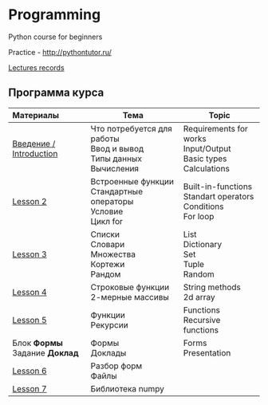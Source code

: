 # Programming
Python course for beginners

Practice - http://pythontutor.ru/

[Lectures records](https://disk.yandex.ru/d/-Ks8dCs_sTsGkw)

<h2>Программа курса</h2>
<table class="table table-bordered table-fixed"><thead><tr><th style="text-align: left;">Материалы</th><th>Тема</th><th>Topic</th></tr></thead><tbody><tr><td style="text-align: left;"><a href="https://colab.research.google.com/drive/1Y_rmBpWFvF7QCRzSm3tCkDBklJnFOfIw?usp=sharing" rel="nofollow">Введение / Introduction</a></td><td>Что потребуется для работы<br>Ввод и вывод<br>Типы данных<br>Вычисления</td><td>Requirements for works<br>Input/Output<br>Basic types<br>Calculations</td></tr><tr><td style="text-align: left;"><a href="https://colab.research.google.com/drive/17IuUuDU9gZDylEiPJcddcIChWK1dstyT?usp=sharing" target="_blank" rel="nofollow">Lesson 2</a></td><td>Встроенные функции<br>Стандартные операторы<br>Условие<br>Цикл for</td><td>Built-in-functions<br>Standart operators<br>Conditions<br>For loop</td></tr><tr><td style="text-align: left;"><a href="https://colab.research.google.com/drive/1I845i65UkhTl6nHz7xcpQQ1EUgDtZ8uq?usp=sharing" target="_blank" rel="nofollow">Lesson 3</a></td><td>Списки<br>Словари<br>Множества<br>Кортежи<br>Рандом</td><td>List<br>Dictionary<br>Set<br>Tuple<br>Random</td></tr><tr><td style="text-align: left;"><a href="https://colab.research.google.com/drive/1oQl2jFyMpaTMYgXG-gff3i4QO01GBBEG?usp=sharing" target="_blank" rel="nofollow">Lesson 4</a></td><td>Строковые функции<br>2-мерные массивы</td><td>String methods<br>2d array</td></tr><tr><td style="text-align: left;"><a href="https://colab.research.google.com/drive/1p5Tw6aKljCi9ZsTPDrsASRI3-76EvMwP?usp=sharing" target="_blank" rel="nofollow">Lesson 5</a></td><td>Функции<br>Рекурсии</td><td>Functions<br>Recursive functions</td></tr><tr><td style="text-align: left;">Блок <b>Формы</b><br>Задание <b>Доклад</b></td><td>Формы<br>Доклады</td><td>Forms<br>Presentation</td></tr><tr><td style="text-align: left;"> <a href="https://colab.research.google.com/drive/1aQ0ZlC3tUzmeTvu5REqn4gjhB7pa9nMi?usp=sharing" target="_blank" rel="nofollow">Lesson 6</a> <br></td><td>Разбор форм<br>Файлы</td><td></td></tr><tr><td style="text-align: left;"> <a href="https://colab.research.google.com/github/cs231n/cs231n.github.io/blob/master/python-colab.ipynb" target="_blank" rel="nofollow">Lesson 7</a> </td><td>Библиотека numpy</td><td></td></tr></tbody></table>
